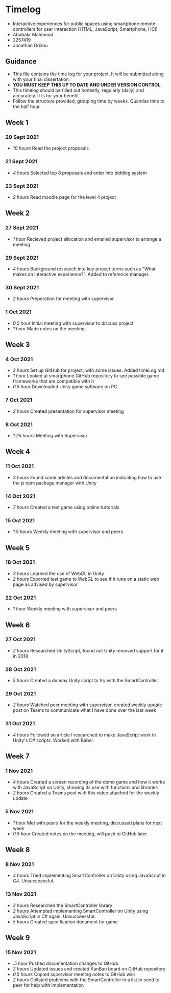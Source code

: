 # Timelog

* Interactive experiences for public spaces using smartphone remote controllers for user interaction [HTML, JavaScript, Smartphone, HCI]
* Abubakr Mahmood
* 2257419
* Jonathan Grizou

## Guidance

* This file contains the time log for your project. It will be submitted along with your final dissertation.
* **YOU MUST KEEP THIS UP TO DATE AND UNDER VERSION CONTROL.**
* This timelog should be filled out honestly, regularly (daily) and accurately. It is for *your* benefit.
* Follow the structure provided, grouping time by weeks.  Quantise time to the half hour.

## Week 1

### 20 Sept 2021

* *10 hours* Read the project proposals 

### 21 Sept 2021
* *4 hours* Selected top 8 proposals and enter into bidding system

### 23 Sept 2021
* *2 hours* Read moodle page for the level 4 project

## Week 2

### 27 Sept 2021

* *1 hour* Recieved project allocation and emailed supervisor to arrange a meeting

### 29 Sept 2021
* *4 hours* Background reseaech into key project terms such as "What makes an interactive experience?". Added to reference manager.

### 30 Sept 2021
* *2 hours* Preperation for meeting with supervisor

### 1 Oct 2021
* *0.5 hour* Initial meeting with supervisor to discuss project
* *1 hour* Made notes on the meeting

## Week 3 

### 4 Oct 2021
* *2 hours* Set up GitHub for project, with some issues. Added timeLog.md
* *1 hour* Looked at smartphone GitHub repository to see possible game frameworks that are compatible with it
* *0.5 hour* Downloaded Unity game software on PC

### 7 Oct 2021
* *2 hours* Created presentation for supervisor meeting

### 8 Oct 2021
* *1.25 hours* Meeting with Supervisor

## Week 4

### 11 Oct 2021
* *3 hours* Found some articles and documentation indicating how to use the js npm package manager with Unity

### 14 Oct 2021
* *7 hours* Created a test game using online turtorials

### 15 Oct 2021
* *1.5 hours* Weekly meeting with supervisor and peers

## Week 5

### 18 Oct 2021
* *3 hours* Learned the use of WebGL in Unity
* *2 hours* Exported test game to WebGL to see if it runs on a static web page as advised by supervisor

### 22 Oct 2021
* *1 hour* Weekly meeting with supervisor and peers

## Week 6

### 27 Oct 2021
* *2 hours*  Researched UnityScript, found out Unity removed support for it in 2018

### 28 Oct 2021
* *5 hours* Created a dummy Unity script to try with the SmartController.

### 29 Oct 2021
* *2 hours* Watched peer meeting with supervisor, created weekly update post on Teams to communicate what I have done over the last week

### 31 Oct 2021
* *4 hours* Followed an article I researched to make JavaScript work in Unity's C# scripts. Worked with Babel.

## Week 7

### 1 Nov 2021
* *4 hours* Created a screen recording of the demo game and how it works with JavaScript on Unity, showing its use with functions and libraries
* *2 hours* Created a Teams post with this video attached for the weekly update

### 5 Nov 2021
* *1 hour* Met with peers for the weekly meeting, discussed plans for next week 
* *0.5 hour* Created notes on the meeting, will push to GitHub later

## Week 8

### 8 Nov 2021
* *4 hours* Tried implementing SmartController on Unity using JavaScript in C#. Unsucceessful.

### 13 Nov 2021
* *2 hours* Researched the SmartController library
* *2 hours* Attempted implementing SmartController on Unity using JavaScript in C# again. Unsucceessful.
* *5 hours* Created specification document for game

## Week 9

### 15 Nov 2021
* *.5 hour* Pushed documentation changes to GitHub
* *2 hours* Updated issues and created KanBan board on GitHub repository
* *0.5 hours* Copied supervisor meeting notes to GitHub wiki
* *2 hours* Collated problems with the SmartController in a list to send to peer for help with implementation